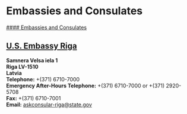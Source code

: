 # Embassies and Consulates

[#### Embassies and Consulates](javascript:void(0); "Embassies and Consulates")

## [U.S. Embassy Riga](https://lv.usembassy.gov/embassy/riga/)

**Samnera Velsa iela 1   
Riga LV-1510  
Latvia  
Telephone:** +(371) 6710-7000  
**Emergency After-Hours Telephone:** +(371) 6710-7000 or +(371) 2920-5708  
**Fax:** +(371) 6710-7001  
**Email:** [askconsular-riga@state.gov](mailto:askconsular-riga@state.gov)